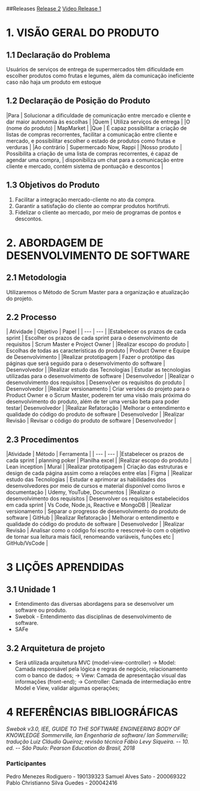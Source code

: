
##Releases
[Release 2](https://github.com/FGAUnB-MDS-GM/2021.2-MapMarket/blob/main/docs/mod2.md)
[Video Release 1](https://youtu.be/vI5FVXeP3TQ)

# 1. VISÃO GERAL DO PRODUTO
## 1.1 Declaração do Problema
  Usuários de serviços de entrega de supermercados têm dificuldade em escolher produtos como frutas e legumes, além da comunicação ineficiente caso não haja um produto em estoque

## 1.2 Declaração de Posição do Produto

|Para | Solucionar a dificuldade de comunicação entre mercado e cliente e dar maior autonomia às escolhas |
|Quem | Utiliza serviços de entrega |
|O (nome do produto) | MapMarket |
|Que | É capaz possibilitar a criação de listas de compras recorrentes, facilitar a comunicação entre cliente e mercado, e possibilitar escolher o estado de produtos como frutas e verduras |
|Ao contrário | Supermercado Now, Rappi |
|Nosso produto | Possibilita a criação de uma lista de compras recorrentes, é capaz de agendar uma compra,               | 
disponibiliza um chat para a comunicação entre cliente e mercado, contém sistema de pontuação e descontos |

## 1.3 Objetivos do Produto
  1. Facilitar a integração mercado-cliente no ato da compra.
  2. Garantir a satisfação do cliente ao comprar produtos hortifruti.
  3. Fidelizar o cliente ao mercado, por meio de programas de pontos e descontos.

# 2. ABORDAGEM DE DESENVOLVIMENTO DE SOFTWARE
## 2.1 Metodologia
  Utilizaremos o Método de Scrum Master para a organização e atualização do projeto.
  
 ## 2.2 Processo
 
| Atividade | Objetivo | Papel |
| --- | --- |
|Estabelecer os prazos de cada sprint | Escolher os prazos de cada sprint para o desenvolvimento de requisitos | Scrum Master e Project Owner |
|Realizar escopo do produto | Escolhas de todas as características do produto | Product Owner e Equipe de Desenvolvimento |
|Realizar prototipagem | Fazer o protótipo das páginas que será seguido para o desenvolvimento do software | Desenvolvedor |
|Realizar estudo das Tecnologias | Estudar as tecnologias utilizadas para o desenvolvimento de software | Desenvolvedor |
|Realizar o desenvolvimento dos requisitos | Desenvolver os requisitos do produto | Desenvolvedor |
|Realizar versionamento | Criar versões do projeto para o Product Owner e o Scrum Master, poderem ter uma visão mais próxima do desenvolvimento do produto, além de ter uma versão beta para poder testar| Desenvolvedor |
|Realizar Refatoração | Melhorar o entendimento e qualidade do código do produto de software | Desenvolvedor |
|Realizar Revisão | Revisar o código do produto de software | Desenvolvedor |

## 2.3 Procedimentos

|Atividade | Método | Ferramenta |
| --- | --- |
|Estabelecer os prazos de cada sprint | planning poker | Planilha excel |
|Realizar escopo do produto | Lean inception | Mural |
|Realizar prototipagem | Criação das estruturas e design de cada página assim como a relações entre elas | Figma |
|Realizar estudo das Tecnologias | Estudar e aprimorar as habilidades dos desenvolvedores por meio de cursos e material disponível como livros e documentação | Udemy, YouTube, Documentos |
|Realizar o desenvolvimento dos requisitos | Desenvolver os requisitos estabelecidos em cada sprint | Vs Code, Node.js, Reactive e MongoDB |
|Realizar versionamento | Separar o progresso de desenvolvimento do produto de software | GitHub |
|Realizar Refatoração | Melhorar o entendimento e qualidade do código do produto de software | Desenvolvedor |
|Realizar Revisão | Analisar como o código foi escrito e reescrevê-lo com o objetivo de tornar sua leitura mais fácil, renomeando variáveis, funções etc | GitHub/VsCode |

# 3 LIÇÕES APRENDIDAS
## 3.1 Unidade 1
  - Entendimento das diversas abordagens para se desenvolver um software ou produto.
  - Swebok - Entendimento das disciplinas de desenvolvimento de software.
  - SAFe

## 3.2 Arquitetura de projeto
  - Será utilizada arquitetura MVC (model-view-controller)
    -> Model: Camada responsável pela lógica e regras de negócio, relacionamento com o banco de dados;
    -> View: Camada de apresentação visual das informações (front-end);
    -> Controller: Camada de intermediação entre Model e View, validar algumas operações;

# 4 REFERÊNCIAS BIBLIOGRÁFICAS
  _Swebok v3.0, IEE, GUIDE TO THE SOFTWARE ENGINEERING BODY OF KNOWLEDGE
  Sommerville, Ian Engenharia de software/ Ian Sommerville; tradução Luiz
  Cláudio Queiroz; revisão técnica Fábio Levy Siqueira. -- 10. ed. -- São Paulo:
  Pearson Education do Brasil, 2018_
  
### Participantes
  Pedro Menezes Rodiguero - 190139323
  Samuel Alves Sato - 200069322
  Pablo Christianno Silva Guedes - 200042416
